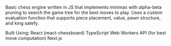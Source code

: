 Basic chess engine written in JS that implements minimax with alpha-beta pruning to search the game tree for the best moves to play. Uses a custom evaluation function that supports piece placement, value, pawn structure, and king satefy.

Built Using:
React (react-chessboard)
TypeScript
Web Workers API (for best move computation)
Next.js

